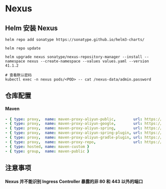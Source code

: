 # Nexus

## Helm 安装 Nexus

```shell
helm repo add sonatype https://sonatype.github.io/helm3-charts/

helm repo update

helm upgrade nexus sonatype/nexus-repository-manager --install --namespace nexus --create-namespace --values values.yaml --version 41.1.2

# 查看默认密码
kubectl exec -n nexus pods/<POD> -- cat /nexus-data/admin.password
```

## 仓库配置

#### Maven

<!-- prettier-ignore-start -->

```yaml
- { type: proxy,  name: maven-proxy-aliyun-public,        url: https://maven.aliyun.com/repository/public }
- { type: proxy,  name: maven-proxy-aliyun-google,        url: https://maven.aliyun.com/repository/google }
- { type: proxy,  name: maven-proxy-aliyun-spring,        url: https://maven.aliyun.com/repository/spring }
- { type: proxy,  name: maven-proxy-aliyun-spring-plugin, url: https://maven.aliyun.com/repository/spring-plugin }
- { type: proxy,  name: maven-proxy-aliyun-gradle-plugin, url: https://maven.aliyun.com/repository/gradle-plugin }
- { type: proxy,  name: maven-proxy-repo,                 url: https://repo.maven.apache.org/maven2 }
- { type: hosted, name: maven-custom }
- { type: group,  name: maven-public }
```

<!-- prettier-ignore-end -->

## 注意事项

#### Nexus 并不能识别 Ingress Controller 暴露的非 80 和 443 以外的端口
